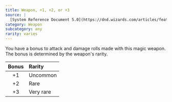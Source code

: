 ```yaml
---
title: Weapon, +1, +2, or +3
source: |
  [System Reference Document 5.0](https://dnd.wizards.com/articles/features/systems-reference-document-srd)
category: Weapon
subcategory: any
rarity: varies
---
```


You have a bonus to attack and damage rolls made with this magic weapon. The bonus is determined by the weapon's rarity.

| Bonus | Rarity    |
|:-----:|:----------|
|  +1   | Uncommon  |
|  +2   | Rare      |
|  +3   | Very rare |
